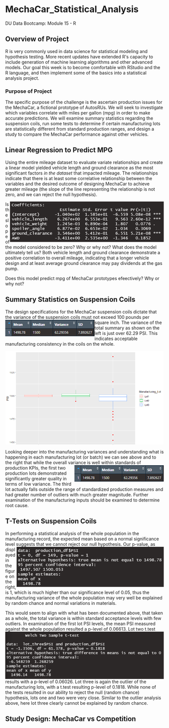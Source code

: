 # MechaCar_Statistical_Analysis
DU Data Bootcamp: Module 15 - R
## Overview of Project
R is very commonly used in data science for statistical modeling and hypothesis testing. More recent updates have extended R's capacity to include generation of machine learning algorithms and other advanced models. Our goal this week is to become comfortable with RStudio and the R language, and then implement some of the basics into a statistical analysis project.

### Purpose of Project
The specific purpose of the challenge is the ascertain production issues for the MechaCar, a fictional prototype of AutosRUs. We will seek to investigate which variables correlate with miles per gallon (mpg) in order to make accurate predictions. We will examine summary statistics regarding the suspension coils, run some tests to determine if certain manufacturing lots are statistically different from standard production ranges, and design a study to compare the MechaCar performance against other vehicles.

## Linear Regression to Predict MPG
<div>
  <p>Using the entire mileage dataset to evaluate variate relationships and create a linear model yielded vehicle length and ground clearance as the most significant factors <i>in the dataset</i> that impacted mileage. The relationships indicate that there is at least some correlative relationship between the variables and the desired outcome of designing MechaCar to achieve greater mileage (the slope of the line representing the relationship is not zero, and we can reject the null hypothesis).</p>
  <img src="https://github.com/cb19weber/MechaCar_Statistical_Analysis/blob/main/images/model_coefficients.png" align="right">
  <p>Is the slope of the model considered to be zero? Why or why not?
  What does the model ultimately tell us? Both vehicle length and ground clearance demonstrate a positive correlation to overall mileage, indicating that a longer vehicle design and at least average ground clearance may pay dividends at the gas pump.</p>
</div>
Does this model predict mpg of MechaCar prototypes efeectively? Why or why not?

## Summary Statistics on Suspension Coils
<div>
  <p>The design specifications for the MechaCar suspension coils dictate that the variance of the suspension coils must not exceed 100 pounds per square inch. <img src="https://github.com/cb19weber/MechaCar_Statistical_Analysis/blob/main/images/total_summary.png" align="left">The variance of the total summary as shown on the left is just over 62.29 PSI. This indicates acceptable manufacturing consistency in the coils on the whole.</p>
  <p><img src="https://github.com/cb19weber/MechaCar_Statistical_Analysis/blob/main/images/lot_box_plot.png" align="center"></p>
  <p>Looking deeper into the manufacturing variances and understanding what is happening in each manufacturing lot (or batch) we can see above and to the right that while the overall variance is well 
  <img src="https://github.com/cb19weber/MechaCar_Statistical_Analysis/blob/main/images/total_summary.png" align="right"> within standards of production KPIs, the first two production lots demonstrated significantly greater quality in terms of low variance. The third lot actually falls outside the range of standardized production measures and had greater number of outliers with much greater magnitude. Further examination of the manufacturing inputs should be examined to determine root cause.</p>
</div>

## T-Tests on Suspension Coils
<div>
  <p>In performing a statistical analysis of the whole population in the manufacturing record, the expected mean based on a normal significance level suggests that we cannot reject our null hypothesis.
  <img src="https://github.com/cb19weber/MechaCar_Statistical_Analysis/blob/main/images/one_sample_t.png" align="right">
  Our p-value, as displayed in the figure on the right, is 1, which is much higher than our significance level of 0.05, thus the manufacturing variance of the whole population may very well be explained by random chance and normal variations in materials.</p>
  <p>This would seem to align with what has been documented above, that taken as a whole, the total variance is within standard acceptance levels with few outliers. In examination of the first lot PSI levels, the mean PSI measured against the whole population resulted a p-level of 0.06613. <img src="https://github.com/cb19weber/MechaCar_Statistical_Analysis/blob/main/images/two_sample_t.png" align="left">Lot two t.test results with a p-level of 0.06026. Lot three is again the outlier of the manufacturing lots, with a t.test resulting p-level of 0.1818. While none of the tests resulted in our ability to reject the null (random chance) hypothesis, lots one and two were very close. Similar to the outlier analysis above, here lot three clearly cannot be explained by random chance.</p>
</div>

## Study Design: MechaCar vs Competition
<div>
  <p></p>
</div>